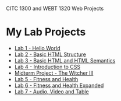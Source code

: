 CITC 1300 and WEBT 1320 Web Projects

<h1>My Lab Projects</h1>
<ul>
<li><a href="Hello_World/index.html" target="_blank"> Lab 1 - Hello World</a></li> 

<li><a href="Lab2/index.html" target="_blank"> Lab 2 - Basic HTML Structure </a></li>

<li><a href="Lab3/index.html" target="_blank"> Lab 3 - Basic HTML and HTML Semantics</a></li>

<li><a href="Lab4/index.html" target="_blank"> Lab 4 - Introduction to CSS</a></li>

<li><a href="MidtermProject/index.html" target="_blank"> Midterm Project - The Witcher III</a></li>

<li><a href="Lab5/index.html" target="_blank"> Lab 5 - Fitness and Health</a></li>

<li><a href="Lab6/index.html" target="_blank"> Lab 6 - Fitness and Health Expanded</a></li>

<li><a href="Lab7/index.html" target="_blank"> Lab 7 - Audio, Video and Table</a></li>

</ul>
<h1>
